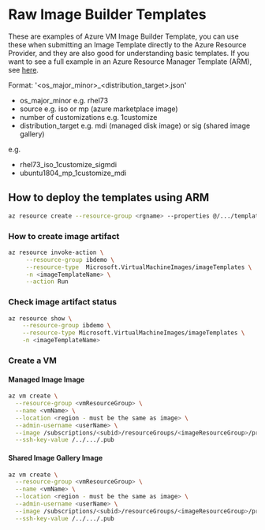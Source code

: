 # Raw Image Builder Templates
These are examples of Azure VM Image Builder Template, you can use these when submitting an Image Template directly to the Azure Resource Provider, and they are also good for understanding basic templates. If you want to see a full example in an Azure Resource Manager Template (ARM), see [here](https://github.com/danielsollondon/azvmimagebuilder/tree/master/armTemplates).

Format:
'<os_major_minor>_<source>_<number of customizations>_<distribution_target>.json'

* os_major_minor e.g. rhel73
* source e.g. iso or mp (azure marketplace image)
* number of customizations e.g. 1customize
* distribution_target e.g. mdi (managed disk image) or sig (shared image gallery)

e.g.
* rhel73_iso_1customize_sigmdi
* ubuntu1804_mp_1customize_mdi

## How to deploy the templates using ARM
```bash
az resource create --resource-group <rgname> --properties @/.../templateName.json --is-full-object --resource-type Microsoft.VirtualMachineImages/imageTemplates -n <imageTemplateName> 
```

### How to create image artifact
```bash
az resource invoke-action \
     --resource-group ibdemo \
     --resource-type  Microsoft.VirtualMachineImages/imageTemplates \
     -n <imageTemplateName> \
     --action Run 
```

### Check image artifact status
```bash
az resource show \
    --resource-group ibdemo \
    --resource-type Microsoft.VirtualMachineImages/imageTemplates \
    -n <imageTemplateName>
```
### Create a VM

#### Managed Image Image
```bash
az vm create \
  --resource-group <vmResourceGroup> \
  --name <vmName> \
  --location <region - must be the same as image> \
  --admin-username <userName> \
  --image /subscriptions/<subid>/resourceGroups/<imageResourceGroup>/providers/Microsoft.Compute/images/<managedImagename> \
  --ssh-key-value /../.../.pub    
```
#### Shared Image Gallery Image
```bash
az vm create \
  --resource-group <vmResourceGroup> \
  --name <vmName> \
  --location <region - must be the same as image> \
  --admin-username <userName> \
  --image /subscriptions/<subid>/resourceGroups/<imageResourceGroup>/providers/Microsoft.Compute/galleries/<imageGalName>/images/<ImageDefintionName>/versions/<ImageDefintionVersion> \
  --ssh-key-value /../.../.pub   
```